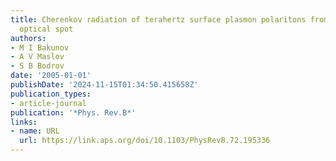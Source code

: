 ```yaml
---
title: Cherenkov radiation of terahertz surface plasmon polaritons from a superluminal
  optical spot
authors:
- M I Bakunov
- A V Maslov
- S B Bodrov
date: '2005-01-01'
publishDate: '2024-11-15T01:34:50.415658Z'
publication_types:
- article-journal
publication: '*Phys. Rev.B*'
links:
- name: URL
  url: https://link.aps.org/doi/10.1103/PhysRevB.72.195336
---
```

